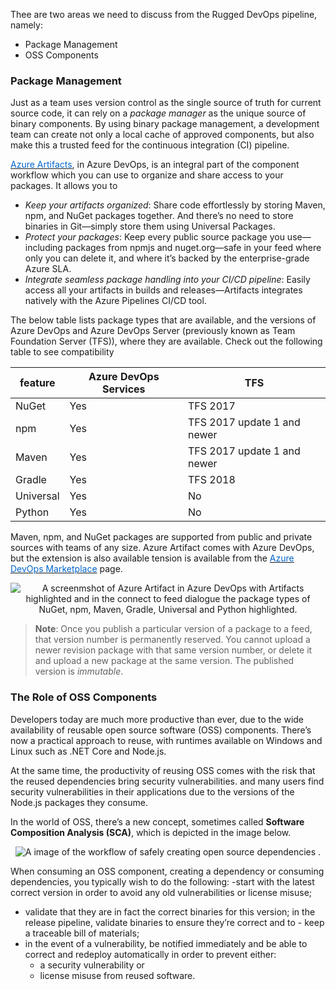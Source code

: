 Thee are two areas we need to discuss from the Rugged DevOps pipeline, namely:
- Package Management
- OSS Components

### Package Management
Just as a team uses version control as the single source of truth for current source code, it can rely on a *package manager* as the unique source of binary components. By using binary package management, a development team can create not only a local cache of approved components, but also make this a trusted feed for the continuous integration (CI) pipeline.

<a href="https://docs.microsoft.com/en-us/azure/devops/artifacts/overview?view=vsts" target="_blank"><span style="color: #0066cc;" color="#0066cc">Azure Artifacts</span></a>, in Azure DevOps, is an integral part of the component workflow which you can use to organize and share access to your packages. It allows you to

- *Keep your artifacts organized*: Share code effortlessly by storing Maven, npm, and NuGet packages together. And there’s no need to store binaries in Git—simply store them using Universal Packages.
- *Protect your packages*: Keep every public source package you use—including packages from npmjs and nuget.org—safe in your feed where only you can delete it, and where it’s backed by the enterprise-grade Azure SLA.
- *Integrate seamless package handling into your CI/CD pipeline*: Easily access all your artifacts in builds and releases—Artifacts integrates natively with the Azure Pipelines CI/CD tool.

The below table lists package types that are available, and the versions of Azure DevOps and Azure DevOps Server (previously known as Team Foundation Server (TFS)), where they are available. Check out the following table to see compatibility

|feature|Azure DevOps Services|TFS|
|---|---|---
|NuGet|Yes|TFS 2017|
|npm|Yes|TFS 2017 update 1 and newer|
|Maven|Yes|TFS 2017 update 1 and newer|
|Gradle|Yes|TFS 2018|
|Universal|Yes|No|
|Python|Yes|No|

Maven, npm, and NuGet packages are supported from public and private sources with teams of any size. Azure Artifact comes with Azure DevOps, but the extension is also available tension is available from the <a href="https://marketplace.visualstudio.com/items?itemName=ms.feed" target="_blank"><span style="color: #0066cc;" color="#0066cc">Azure DevOps Marketplace</span></a> page.


<p style="text-align:center;"><img src="../Linked_Image_Files/azartifact1.png" alt="A screenmshot of Azure Artifact in Azure DevOps with Artifacts highlighted and in the connect to feed dialogue the package types of NuGet, npm, Maven, Gradle, Universal and Python highlighted."></p>



> **Note**: Once you publish a particular version of a package to a feed, that version number is permanently reserved. You cannot upload a newer revision package with that same version number, or delete it and upload a new package at the same version. The published version is *immutable*.

### The Role of OSS Components
Developers today are much more productive than ever, due to the wide availability of reusable open source software (OSS) components. There’s now a practical approach to reuse, with runtimes available on Windows and Linux such as .NET Core and Node.js.

At the same time, the productivity of reusing OSS comes with the risk that the reused dependencies bring security vulnerabilities. and many users find security vulnerabilities in their applications due to the versions of the Node.js packages they consume.

In the world of OSS, there’s a new concept, sometimes called **Software Composition Analysis (SCA)**, which is depicted in the image below.

<p style="text-align:center;"><img src="../Linked_Image_Files/ruggeddevops4.png" alt="A image of the workflow of safely creating open source dependencies ."></p>

When consuming an OSS component, creating a dependency or consuming dependencies, you typically wish to do the following:
-start with the latest correct version in order to avoid any old vulnerabilities or license misuse;
- validate that they are in fact the correct binaries for this version;
in the release pipeline, validate binaries to ensure they’re correct and to - keep a traceable bill of materials;
- in the event of a vulnerability, be notified immediately and be able to correct and redeploy automatically in order to prevent either:
    - a security vulnerability
    or
    - license misuse from reused software.
